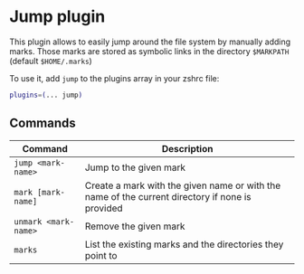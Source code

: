 # Jump plugin

This plugin allows to easily jump around the file system by manually adding marks.
Those marks are stored as symbolic links in the directory `$MARKPATH` (default `$HOME/.marks`)

To use it, add `jump` to the plugins array in your zshrc file:

```zsh
plugins=(... jump)
```

## Commands

| Command              | Description                                                                                     |
|----------------------|-------------------------------------------------------------------------------------------------|
| `jump <mark-name>`   | Jump to the given mark                                                                          |
| `mark [mark-name]`   | Create a mark with the given name or with the name of the current directory if none is provided |
| `unmark <mark-name>` | Remove the given mark                                                                           |
| `marks`              | List the existing marks and the directories they point to                                       |
